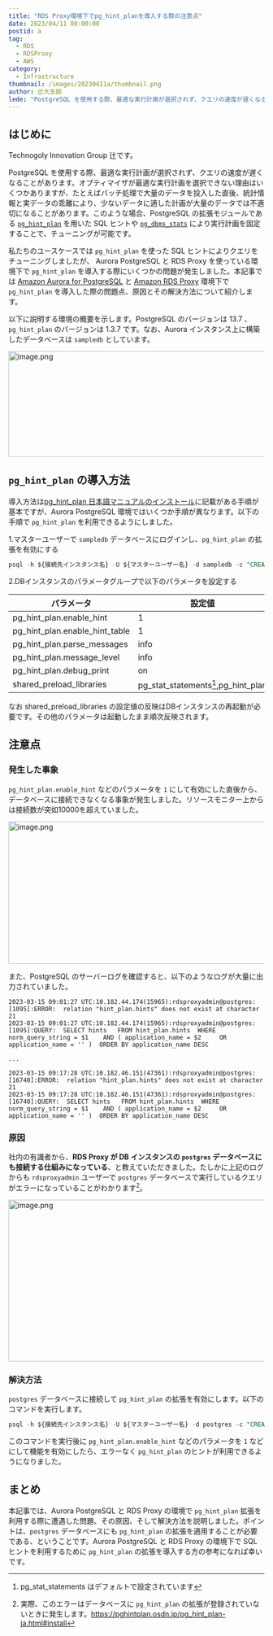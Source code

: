 ```yaml
---
title: "RDS Proxy環境下でpg_hint_planを導入する際の注意点"
date: 2023/04/11 00:00:00
postid: a
tag:
  - RDS
  - RDSProxy
  - AWS
category:
  - Infrastructure
thumbnail: /images/20230411a/thumbnail.png
author: 辻大志郎
lede: "PostgreSQL を使用する際、最適な実行計画が選択されず、クエリの速度が遅くなることがあります。オプティマイザが最適な実行計画を選択できない理由はいくつかありますが、たとえばバッチ処理で大量のデータを投入した直後、統計情報と実データの乖離により、少ないデータに適した計画が大量のデータでは不適切になることがあります。このような場合、PostgreSQL の拡張モジュールである pg_hint_plan により実行計画を固定することで、チューニングが可能です。"
---
```

## はじめに

Technogoly Innovation Group 辻です。

PostgreSQL を使用する際、最適な実行計画が選択されず、クエリの速度が遅くなることがあります。オプティマイザが最適な実行計画を選択できない理由はいくつかありますが、たとえばバッチ処理で大量のデータを投入した直後、統計情報と実データの乖離により、少ないデータに適した計画が大量のデータでは不適切になることがあります。このような場合、PostgreSQL の拡張モジュールである [`pg_hint_plan`](https://pghintplan.osdn.jp/pg_hint_plan-ja.html) を用いた SQL ヒントや [`pg_dbms_stats`](https://pgdbmsstats.osdn.jp/pg_dbms_stats-ja.html) により実行計画を固定することで、チューニングが可能です。

私たちのユースケースでは `pg_hint_plan` を使った SQL ヒントによりクエリをチューニングしましたが、 Aurora PostgreSQL と RDS Proxy を使っている環境下で `pg_hint_plan` を導入する際にいくつかの問題が発生しました。本記事では [Amazon Aurora for PostgreSQL](https://aws.amazon.com/jp/rds/aurora/) と [Amazon RDS Proxy](https://aws.amazon.com/jp/rds/proxy/) 環境下で `pg_hint_plan` を導入した際の問題点、原因とその解決方法について紹介します。

以下に説明する環境の概要を示します。PostgreSQL のバージョンは 13.7 、`pg_hint_plan` のバージョンは 1.3.7 です。なお、Aurora インスタンス上に構築したデータベースは `sampledb` としています。

<img src="/images/20230411a/image.png" alt="image.png" width="600" height="208" loading="lazy">

## `pg_hint_plan` の導入方法

導入方法は[pg_hint_plan 日本語マニュアルのインストール](https://pghintplan.osdn.jp/pg_hint_plan-ja.html#install)に記載がある手順が基本ですが、Aurora PostgreSQL 環境ではいくつか手順が異なります。以下の手順で `pg_hint_plan` を利用できるようにしました。

1.マスターユーザーで `sampledb` データベースにログインし、`pg_hint_plan` の拡張を有効にする

```sql
psql -h ${接続先インスタンス名} -U ${マスターユーザー名} -d sampledb -c "CREATE EXTENSION pg_hint_plan;"
```

2.DBインスタンスのパラメータグループで以下のパラメータを設定する

| パラメータ                     | 設定値                              |
| ------------------------------ | ----------------------------------- |
| pg_hint_plan.enable_hint       | 1                                   |
| pg_hint_plan.enable_hint_table | 1                                   |
| pg_hint_plan.parse_messages    | info                                |
| pg_hint_plan.message_level     | info                                |
| pg_hint_plan.debug_print       | on                                  |
| shared_preload_libraries       | pg_stat_statements[^1],pg_hint_plan |

[^1]: pg_stat_statements はデフォルトで設定されています

なお shared_preload_libraries の設定値の反映はDBインスタンスの再起動が必要です。その他のパラメータは起動したまま順次反映されます。

## 注意点

### 発生した事象

`pg_hint_plan.enable_hint` などのパラメータを `1` にして有効にした直後から、データベースに接続できなくなる事象が発生しました。リソースモニター上からは接続数が突如10000を超えていました。

<img src="/images/20230411a/image_2.png" alt="image.png" width="706" height="280" loading="lazy">

また、PostgreSQL のサーバーログを確認すると、以下のようなログが大量に出力されていました。

```log
2023-03-15 09:01:27 UTC:10.182.44.174(15965):rdsproxyadmin@postgres:[1095]:ERROR:  relation "hint_plan.hints" does not exist at character 21
2023-03-15 09:01:27 UTC:10.182.44.174(15965):rdsproxyadmin@postgres:[1095]:QUERY:  SELECT hints   FROM hint_plan.hints  WHERE norm_query_string = $1    AND ( application_name = $2     OR application_name = '' )  ORDER BY application_name DESC

...

2023-03-15 09:17:28 UTC:10.182.46.151(47361):rdsproxyadmin@postgres:[16740]:ERROR:  relation "hint_plan.hints" does not exist at character 21
2023-03-15 09:17:28 UTC:10.182.46.151(47361):rdsproxyadmin@postgres:[16740]:QUERY:  SELECT hints   FROM hint_plan.hints  WHERE norm_query_string = $1    AND ( application_name = $2     OR application_name = '' )  ORDER BY application_name DESC
```

### 原因

社内の有識者から、**RDS Proxy が DB インスタンスの `postgres` データベースにも接続する仕組みになっている**、と教えていただきました。たしかに上記のログからも `rdsproxyadmin` ユーザーで `postgres` データベースで実行しているクエリがエラーになっていることがわかります[^2]。

<img src="/images/20230411a/image_3.png" alt="image.png" width="926" height="318" loading="lazy">

[^2]: 実際、このエラーはデータベースに `pg_hint_plan` の拡張が登録されていないときに発生します。https://pghintplan.osdn.jp/pg_hint_plan-ja.html#install

### 解決方法

`postgres` データベースに接続して `pg_hint_plan` の拡張を有効にします。以下のコマンドを実行します。

```sql
psql -h ${接続先インスタンス名} -U ${マスターユーザー名} -d postgres -c "CREATE EXTENSION pg_hint_plan;"
```

このコマンドを実行後に `pg_hint_plan.enable_hint` などのパラメータを `1` などにして機能を有効にしたら、エラーなく `pg_hint_plan` のヒントが利用できるようになりました。

## まとめ

本記事では、Aurora PostgreSQL と RDS Proxy の環境で `pg_hint_plan` 拡張を利用する際に遭遇した問題、その原因、そして解決方法を説明しました。ポイントは、`postgres` データベースにも `pg_hint_plan` の拡張を適用することが必要である、ということです。Aurora PostgreSQL と RDS Proxy の環境下で SQL ヒントを利用するために `pg_hint_plan` の拡張を導入する方の参考になれば幸いです。

